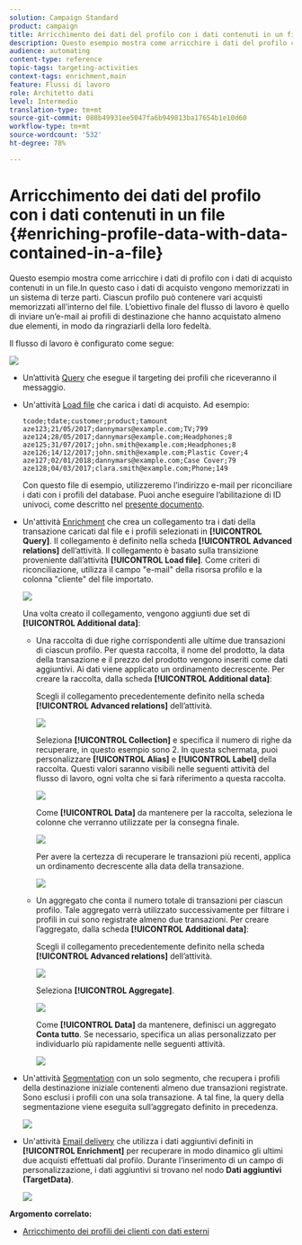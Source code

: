 ```yaml
---
solution: Campaign Standard
product: campaign
title: Arricchimento dei dati del profilo con i dati contenuti in un file
description: Questo esempio mostra come arricchire i dati del profilo con i dati di acquisto presenti in un file.
audience: automating
content-type: reference
topic-tags: targeting-activities
context-tags: enrichment,main
feature: Flussi di lavoro
role: Architetto dati
level: Intermedio
translation-type: tm+mt
source-git-commit: 088b49931ee5047fa6b949813ba17654b1e10d60
workflow-type: tm+mt
source-wordcount: '532'
ht-degree: 78%

---
```



# Arricchimento dei dati del profilo con i dati contenuti in un file {#enriching-profile-data-with-data-contained-in-a-file}

Questo esempio mostra come arricchire i dati di profilo con i dati di acquisto contenuti in un file.In questo caso i dati di acquisto vengono memorizzati in un sistema di terze parti. Ciascun profilo può contenere vari acquisti memorizzati all’interno del file. L’obiettivo finale del flusso di lavoro è quello di inviare un’e-mail ai profili di destinazione che hanno acquistato almeno due elementi, in modo da ringraziarli della loro fedeltà.

Il flusso di lavoro è configurato come segue:

![](assets/enrichment_example_workflow.png)

* Un’attività [Query](../../automating/using/query.md) che esegue il targeting dei profili che riceveranno il messaggio.
* Un&#39;attività [Load file](../../automating/using/load-file.md) che carica i dati di acquisto. Ad esempio:

   ```
   tcode;tdate;customer;product;tamount
   aze123;21/05/2017;dannymars@example.com;TV;799
   aze124;28/05/2017;dannymars@example.com;Headphones;8
   aze125;31/07/2017;john.smith@example.com;Headphones;8
   aze126;14/12/2017;john.smith@example.com;Plastic Cover;4
   aze127;02/01/2018;dannymars@example.com;Case Cover;79
   aze128;04/03/2017;clara.smith@example.com;Phone;149
   ```

   Con questo file di esempio, utilizzeremo l’indirizzo e-mail per riconciliare i dati con i profili del database. Puoi anche eseguire l’abilitazione di ID univoci, come descritto nel [presente documento](../../developing/using/configuring-the-resource-s-data-structure.md#generating-a-unique-id-for-profiles-and-custom-resources).

* Un&#39;attività [Enrichment](../../automating/using/enrichment.md) che crea un collegamento tra i dati della transazione caricati dal file e i profili selezionati in **[!UICONTROL Query]**. Il collegamento è definito nella scheda **[!UICONTROL Advanced relations]** dell’attività. Il collegamento è basato sulla transizione proveniente dall’attività **[!UICONTROL Load file]**. Come criteri di riconciliazione, utilizza il campo &quot;e-mail&quot; della risorsa profilo e la colonna &quot;cliente&quot; del file importato.

   ![](assets/enrichment_example_workflow2.png)

   Una volta creato il collegamento, vengono aggiunti due set di **[!UICONTROL Additional data]**:

   * Una raccolta di due righe corrispondenti alle ultime due transazioni di ciascun profilo. Per questa raccolta, il nome del prodotto, la data della transazione e il prezzo del prodotto vengono inseriti come dati aggiuntivi. Ai dati viene applicato un ordinamento decrescente. Per creare la raccolta, dalla scheda **[!UICONTROL Additional data]**:

      Scegli il collegamento precedentemente definito nella scheda **[!UICONTROL Advanced relations]** dell’attività.

      ![](assets/enrichment_example_workflow3.png)

      Seleziona **[!UICONTROL Collection]** e specifica il numero di righe da recuperare, in questo esempio sono 2. In questa schermata, puoi personalizzare **[!UICONTROL Alias]** e **[!UICONTROL Label]** della raccolta. Questi valori saranno visibili nelle seguenti attività del flusso di lavoro, ogni volta che si farà riferimento a questa raccolta.

      ![](assets/enrichment_example_workflow4.png)

      Come **[!UICONTROL Data]** da mantenere per la raccolta, seleziona le colonne che verranno utilizzate per la consegna finale.

      ![](assets/enrichment_example_workflow6.png)

      Per avere la certezza di recuperare le transazioni più recenti, applica un ordinamento decrescente alla data della transazione.

      ![](assets/enrichment_example_workflow7.png)

   * Un aggregato che conta il numero totale di transazioni per ciascun profilo. Tale aggregato verrà utilizzato successivamente per filtrare i profili in cui sono registrate almeno due transazioni. Per creare l’aggregato, dalla scheda **[!UICONTROL Additional data]**:

      Scegli il collegamento precedentemente definito nella scheda **[!UICONTROL Advanced relations]** dell’attività.

      ![](assets/enrichment_example_workflow3.png)

      Seleziona **[!UICONTROL Aggregate]**.

      ![](assets/enrichment_example_workflow8.png)

      Come **[!UICONTROL Data]** da mantenere, definisci un aggregato **Conta tutto**. Se necessario, specifica un alias personalizzato per individuarlo più rapidamente nelle seguenti attività.

      ![](assets/enrichment_example_workflow9.png)

* Un&#39;attività [Segmentation](../../automating/using/segmentation.md) con un solo segmento, che recupera i profili della destinazione iniziale contenenti almeno due transazioni registrate. Sono esclusi i profili con una sola transazione. A tal fine, la query della segmentazione viene eseguita sull’aggregato definito in precedenza.

   ![](assets/enrichment_example_workflow5.png)

* Un&#39;attività [Email delivery](../../automating/using/email-delivery.md) che utilizza i dati aggiuntivi definiti in **[!UICONTROL Enrichment]** per recuperare in modo dinamico gli ultimi due acquisti effettuati dal profilo. Durante l’inserimento di un campo di personalizzazione, i dati aggiuntivi si trovano nel nodo **Dati aggiuntivi (TargetData)**.

   ![](assets/enrichment_example_workflow10.png)

**Argomento correlato:**

* [Arricchimento dei profili dei clienti con dati esterni](https://helpx.adobe.com/it/campaign/kb/simplify-campaign-management.html#Managedatatofuelengagingexperiences)

